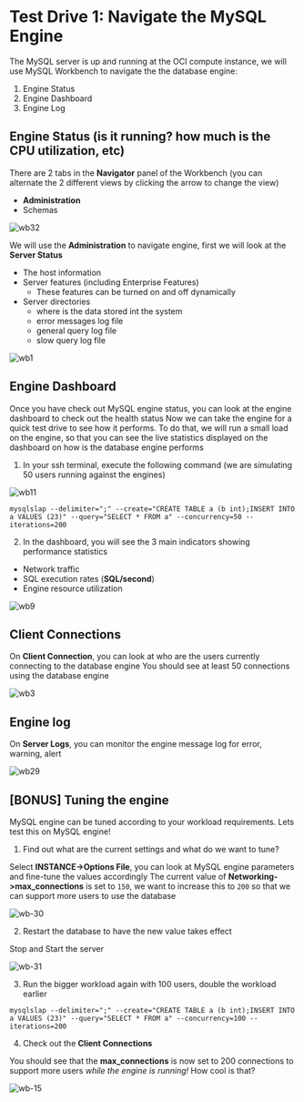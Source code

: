# Test Drive 1: Navigate the MySQL Engine

The MySQL server is up and running at the OCI compute instance, we will use MySQL Workbench to navigate the the database engine:
1. Engine Status
2. Engine Dashboard
3. Engine Log

## Engine Status (is it running? how much is the CPU utilization, etc)

There are 2 tabs in the **Navigator** panel of the Workbench (you can alternate the 2 different views by clicking the arrow to change the view)

* **Administration**
* Schemas

![wb32](img/wb-32.png)

We will use the **Administration** to navigate engine, first we will look at the **Server Status**
* The host information
* Server features (including Enterprise Features)
  * These features can be turned on and off dynamically
* Server directories
  * where is the data stored int the system
  * error messages log file
  * general query log file
  * slow query log file

![wb1](img/wb-1.png)

## Engine Dashboard

Once you have check out MySQL engine status, you can look at the engine dashboard to check out the health status
Now we can take the engine for a quick test drive to see how it performs. To do that, we will run a small load on the engine, so that you can see the live statistics displayed on the dashboard on how is the database engine performs 

1. In your ssh terminal, execute the following command (we are simulating 50 users running against the engines)

![wb11](img/wb-11.png)

```
mysqlslap --delimiter=";" --create="CREATE TABLE a (b int);INSERT INTO a VALUES (23)" --query="SELECT * FROM a" --concurrency=50 --iterations=200
```

2. In the dashboard, you will see the 3 main indicators showing performance statistics

* Network traffic
* SQL execution rates (**SQL/second**)
* Engine resource utilization

![wb9](img/wb-9.png)

## Client Connections

On **Client Connection**, you can look at who are the users currently connecting to the database engine
You should see at least 50 connections using the database engine

![wb3](img/wb-10.png)

## Engine log

On **Server Logs**, you can monitor the engine message log for error, warning, alert

![wb29](img/wb-29.png)

## [BONUS] Tuning the engine

MySQL engine can be tuned according to your workload requirements. Lets test this on MySQL engine!

1. Find out what are the current settings and what do we want to tune?

Select **INSTANCE->Options File**, you can look at MySQL engine parameters and fine-tune the values accordingly
The current value of **Networking->max_connections** is set to ``150``, we want to increase this to ``200`` so that we can support more users to use the database

![wb-30](img/wb-30.png)

2. Restart the database to have the new value takes effect

Stop and Start the server

![wb-31](img/wb-31.png)

3. Run the bigger workload again with 100 users, double the workload earlier

```
mysqlslap --delimiter=";" --create="CREATE TABLE a (b int);INSERT INTO a VALUES (23)" --query="SELECT * FROM a" --concurrency=100 --iterations=200
```

4. Check out the **Client Connections**

You should see that the **max_connections** is now set to 200 connections to support more users _while the engine is running!_ How cool is that?

![wb-15](img/wb-15.png)




